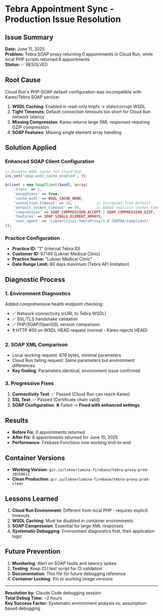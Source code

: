 # Tebra Appointment Sync - Production Issue Resolution

## Issue Summary
**Date:** June 11, 2025  
**Problem:** Tebra SOAP proxy returning 0 appointments in Cloud Run, while local PHP scripts returned 8 appointments  
**Status:** ✅ RESOLVED

## Root Cause
Cloud Run's PHP-SOAP default configuration was incompatible with Kareo/Tebra SOAP service:

1. **WSDL Caching**: Enabled in read-only tmpfs → stale/corrupt WSDL
2. **Tight Timeouts**: Default connection timeouts too short for Cloud Run network latency  
3. **Missing Compression**: Kareo returns large XML responses requiring GZIP compression
4. **SOAP Features**: Missing single element array handling

## Solution Applied

### Enhanced SOAP Client Configuration
```php
// Disable WSDL cache for Cloud Run
ini_set('soap.wsdl_cache_enabled', 0);

$client = new SoapClient($wsdl, array(
    'trace' => 1,
    'exceptions' => true,
    'cache_wsdl' => WSDL_CACHE_NONE,
    'connection_timeout' => 30,           // Increased from default
    'default_socket_timeout' => 60,       // Added explicit socket timeout
    'compression' => SOAP_COMPRESSION_ACCEPT | SOAP_COMPRESSION_GZIP,
    'features' => SOAP_SINGLE_ELEMENT_ARRAYS,
    'user_agent' => 'LuknerClinic-TebraProxy/1.0 (HIPAA-Compliant)'
));
```

### Practice Configuration
- **Practice ID:** "1" (internal Tebra ID)
- **Customer ID:** 67149 (Lukner Medical Clinic)
- **Practice Name:** "Lukner Medical Clinic"
- **Date Range Limit:** 60 days maximum (Tebra API limitation)

## Diagnostic Process

### 1. Environment Diagnostics
Added comprehensive health endpoint checking:
- ✅ Network connectivity (cURL to Tebra WSDL)
- ✅ SSL/TLS handshake validation  
- ✅ PHP/SOAP/OpenSSL version comparison
- ❓ HTTP 400 on WSDL HEAD request (normal - Kareo rejects HEAD)

### 2. SOAP XML Comparison
- Local working request: 676 bytes, minimal parameters
- Cloud Run failing request: Same parameters but environment differences
- **Key finding**: Parameters identical, environment issue confirmed

### 3. Progressive Fixes
1. **Connectivity Test**: ✅ Passed (Cloud Run can reach Kareo)
2. **SSL Test**: ✅ Passed (Certificate chain valid)
3. **SOAP Configuration**: ❌ Failed → **Fixed with enhanced settings**

## Results
- **Before Fix**: 0 appointments returned
- **After Fix**: 8 appointments returned for June 10, 2025
- **Performance**: Firebase Functions now working end-to-end

## Container Versions
- **Working Version**: `gcr.io/luknerlumina-firebase/tebra-proxy:prod-20250611`
- **Clean Production**: `gcr.io/luknerlumina-firebase/tebra-proxy:prod-clean`

## Lessons Learned
1. **Cloud Run Environment**: Different from local PHP - requires explicit timeouts
2. **WSDL Caching**: Must be disabled in container environments
3. **SOAP Compression**: Essential for large XML responses
4. **Systematic Debugging**: Environment diagnostics first, then application logic

## Future Prevention
1. **Monitoring**: Alert on SOAP faults and latency spikes
2. **Testing**: Keep CLI test script for CI validation  
3. **Documentation**: This file for future debugging reference
4. **Container Locking**: Pin to working image versions

---
**Resolution by:** Claude Code debugging session  
**Total Debug Time:** ~2 hours  
**Key Success Factor:** Systematic environment analysis vs. assumption-based debugging